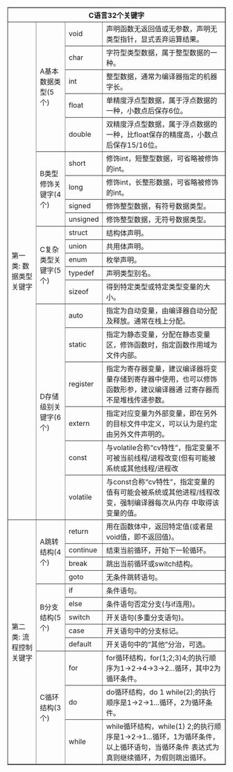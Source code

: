 <table border="1">
<tr>
<th colspan="4">C语言32个关键字</th>
</tr>
<tr>
<td rowspan="20">第一类: 数据类型关键字</td>
<td rowspan="5">A基本数据类型(5个)</td>
<td>void</td>
<td> 声明函数无返回值或无参数，声明无类型指针，显式丢弃运算结果。</td>
</tr>
<tr>
<td>char</td>
<td> 字符型类型数据，属于整型数据的一种。</td>
</tr>
<tr>
<td> int</td>
<td> 整型数据，通常为编译器指定的机器字长。</td>
</tr>
<tr>
<td> float</td>
<td> 单精度浮点型数据，属于浮点数据的一种，小数点后保存6位。</td>
</tr>
<tr>
<td> double</td>
<td> 双精度浮点型数据，属于浮点数据的一种，比float保存的精度高，小数点后保存15/16位。</td>
</tr>
<tr>
<td rowspan="4">B类型修饰关键字(4个)</td>
<td> short</td>
<td> 修饰int，短整型数据，可省略被修饰的int。</td>
</tr>
<tr>
<td> long</td>
<td> 
修饰int，长整形数据，可省略被修饰的int。</td>
</tr>
<tr>
<td> signed</td>
<td> 修饰整型数据，有符号数据类型。</td>
</tr>
<tr>
<td> unsigned</td>
<td> 修饰整型数据，无符号数据类型。</td>
</tr>
<tr>

<td rowspan="5">C复杂类型关 键字(5个)</td>
<td> struct</td>
<td> 结构体声明。</td>
</tr>
<tr>
<td> union</td>
<td> 共用体声明。</td>
</tr>
<tr>
<td> enum</td>
<td> 枚举声明。</td>
</tr>
<tr>
<td> typedef</td>
<td> 声明类型别名。</td>
</tr>
<tr>
<td> sizeof</td>
<td> 得到特定类型或特定类型变量的大小。</td>
</tr>
<tr>
<td rowspan="6">D存储级别关 键字(6个)</td>
<td> auto</td>
<td> 指定为自动变量，由编译器自动分配及释放。通常在栈上分配。</td>
</tr>
<tr>
<td> static</td>
<td> 指定为静态变量，分配在静态变量区，修饰函数时，指定函数作用域为文件内部。</td>
</tr>
<tr>
<td> register</td>
<td> 指定为寄存器变量，建议编译器将变量存储到寄存器中使用，也可以修饰函数形参，建议编译器通
过寄存器而不是堆栈传递参数。</td>
</tr>
<tr>
<td> extern</td>
<td> 指定对应变量为外部变量，即在另外的目标文件中定义，可以认为是约定由另外文件声明的。</td>
</tr>
<tr>
<td> const</td>
<td> 与volatile合称“cv特性”，指定变量不可被当前线程/进程改变(但有可能被系统或其他线程/进程改</td>
</tr>
<tr>
<td> volatile</td>
<td> 与const合称“cv特性”，指定变量的值有可能会被系统或其他进程/线程改变，强制编译器每次从内存 中取得该变量的值。</td>
</tr>
<tr>
<td rowspan="12">第二类: 流程控制关键字</td>
<td rowspan="4">A跳转结构(4 个)</td>
<td> return</td>
<td> 用在函数体中，返回特定值(或者是void值，即不返回值)。</td>
</tr>
<tr>
<td> continue</td>
<td> 结束当前循环，开始下一轮循环。</td>
</tr>
<tr>
<td> break</td>
<td> 跳出当前循环或switch结构。</td>
</tr>
<tr>
<td> goto</td>
<td> 无条件跳转语句。</td>
</tr>
<tr>
<td rowspan="5">B分支结构(5 个)</td>
<td> if</td>
<td> 条件语句。</td>
</tr>
<tr>
<td> else</td>
<td> 条件语句否定分支(与if连用)。</td>
</tr>
<tr>
<td> switch</td>
<td> 开关语句(多重分支语句)。</td>
</tr>
<tr>
<td> case</td>
<td> 开关语句中的分支标记。</td>
</tr>
<tr>
<td> default</td>
<td> 开关语句中的“其他”分治，可选。</td>
</tr>
<tr>
<td rowspan="3">C循环结构(3 个)</td>
<td> for</td>
<td> for循环结构，for(1;2;3)4;的执行顺序为1->2->4->3->2...循环，其中2为循环条件。</td>
</tr>
<tr>
<td> do</td>
<td> do循环结构，do 1 while(2);的执行顺序是1->2->1...循环，2为循环条件。</td>
</tr>
<tr>
<td> while</td>
<td> while循环结构，while(1) 2;的执行顺序是1->2->1...循环，1为循环条件， 以上循环语句，当循环条件 表达式为真则继续循环，为假则跳出循环。</td>
</tr>
</table>